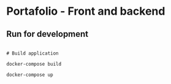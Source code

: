 # Portafolio - Front and backend

## Run for development

```shell

# Build application
 
docker-compose build

docker-compose up

```
